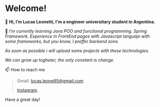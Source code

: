 # Welcome!

👋 **Hi, I’m Lucas Leonetti, I'm a engineer universitary student in Argentina.**

>

🌱 *I’m currently learning Java POO and functional programming. Spring Framework.
    Experience in FrontEnd pages with Javascript languaje with some frameworks, but you know, I preffer backend zone.*
>
   *As soon as possible i will upload some projects with these technologies.*
>
   *We can grow up togheter, the only constant is change.*


📫 How to reach me  

> Gmail: lucas.leone95@gmail.com
> 
> [Instagram](https://www.instagram.com/lucasleonetti/?hl=es-la).

Have a great day!
